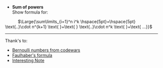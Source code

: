 * **Sum of powers** \
Show formula for:

$\hspace{30pt}$ $\Large{\sum\limits_{i=1}^n i^k \hspace{5pt}=\hspace{5pt} \text{..}\cdot n^{k+1} \text{ }+\text{ } \text{..}\cdot n^k \text{ }+\text{ ...}}$

$\text{ }$

----
Thank's to:
* [Bernoulli numbers from codewars](https://www.codewars.com/kata/567ffb369f7f92e53800005b)
* [Faulhaber's formula](https://en.m.wikipedia.org/wiki/Faulhaber%27s_formula)
* [Interesting Note](https://dev.mccme.ru/~merzon/pscache/bernoulli-howto-pre.pdf)

